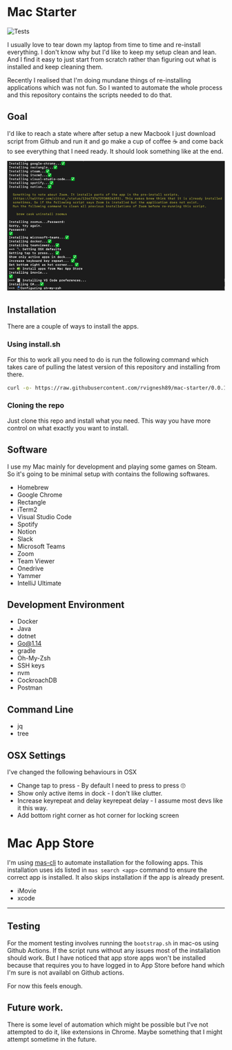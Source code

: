 # Mac Starter 

![Tests](https://github.com/rvignesh89/mac-starter/workflows/Test/badge.svg)

I usually love to tear down my laptop from time to time and re-install everything. I don't know why but I'd like to keep my setup clean and lean. And I find it easy to just start from scratch rather than figuring out what is installed and keep cleaning them. 

Recently I realised that I'm doing mundane things of re-installing applications which was not fun. So I wanted to automate the whole process and this repository contains the scripts needed to do that.

## Goal

I'd like to reach a state where after setup a new Macbook I just download script from Github and run it and go make a cup of coffee ☕️ and come back to see everything that I need ready. It should look something like at the end.

![Sample](./screenshots/sample.png)

## Installation

There are a couple of ways to install the apps. 

### Using install.sh 

For this to work all you need to do is run the following command which takes care of pulling the latest version of this repository and installing from there. 

```bash
curl -o- https://raw.githubusercontent.com/rvignesh89/mac-starter/0.0.1/install.sh | bash
```

### Cloning the repo

Just clone this repo and install what you need. This way you have more control on what exactly you want to install.

## Software

I use my Mac mainly for development and playing some games on Steam. So it's going to be minimal setup with contains the following softwares.

- Homebrew
- Google Chrome
- Rectangle
- iTerm2
- Visual Studio Code
- Spotify 
- Notion
- Slack
- Microsoft Teams
- Zoom
- Team Viewer
- Onedrive
- Yammer
- IntelliJ Ultimate

## Development Environment

- Docker
- Java
- dotnet
- Go@1.14
- gradle
- Oh-My-Zsh
- SSH keys
- nvm
- CockroachDB
- Postman

## Command Line

- jq 
- tree

## OSX Settings

I've changed the following behaviours in OSX

- Change tap to press - By default I need to press to press 🙄
- Show only active items in dock - I don't like clutter.
- Increase keyrepeat and delay keyrepeat delay - I assume most devs like it this way.
- Add bottom right corner as hot corner for locking screen

# Mac App Store

I'm using [mas-cli](https://github.com/mas-cli/mas) to automate installation for the following apps. This installation uses ids listed in `mas search <app>` command to ensure the correct app is installed. It also skips installation if the app is already present.

- iMovie
- xcode

---

## Testing

For the moment testing involves running the `bootstrap.sh` in mac-os using Github Actions. If the script runs without any issues most of the installation should work. But I have noticed that app store apps won't be installed because that requires you to have logged in to App Store before hand which I'm sure is not availabl on Github actions. 

For now this feels enough.

## Future work.

There is some level of automation which might be possible but I've not attempted to do it, like extensions in Chrome. Maybe something that I might attempt sometime in the future. 